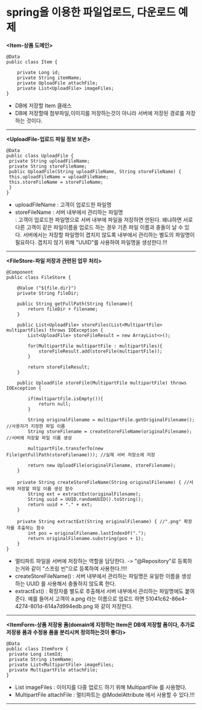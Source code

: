 __spring을 이용한 파일업로드, 다운로드 예제__
=========================================

__<Item-상품 도메인>__
```
@Data
public class Item {

    private Long id;
    private String itemName;
    private UploadFile attachFile;
    private List<UploadFile> imageFiles;
}
```
- DB에 저장할 Item 클래스 
- DB에 저장할때 첨부파일,이미지를 저장하는것이 아니라 서버에 저장된 경로를 저장하는 것이다.
-------------------------

__<UploadFile-업로드 파일 정보 보관>__
```
@Data
public class UploadFile {
 private String uploadFileName;
 private String storeFileName;
 public UploadFile(String uploadFileName, String storeFileName) {
 this.uploadFileName = uploadFileName;
 this.storeFileName = storeFileName;
 }
}
```
- uploadFileName : 고객이 업로드한 파일명
- storeFileName : 서버 내부에서 관리하는 파일명      
: 고객이 업로드한 파일명으로 서버 내부에 파일을 저장하면 안된다. 왜냐하면 서로 다른 고객이 같은 파일이름을 업로드 하는 경우 기존 파일 이름과 충돌이 날 수 있다. 서버에서는 저장할 파일명이 겹치지 않도록 내부에서 관리하는 별도의 파일명이 필요하다. 겹치지 않기 위해 "UUID"를 사용하여 파일명을 생성한다.!!!
------------------------------------

__<FileStore-파일 저장과 관련된 업무 처리>__
```
@Component
public class FileStore {

    @Value ("${file.dir}")
    private String fileDir;

    public String getFullPath(String filename){
        return fileDir + filename;
    }

    public List<UploadFile> storeFiles(List<MultipartFile> multipartFiles) throws IOException {
        List<UploadFile> storeFileResult = new ArrayList<>();

        for(MultipartFile multipartFile : multipartFiles){
            storeFileResult.add(storeFile(multipartFile));
        }

        return storeFileResult;
    }

    public UploadFile storeFile(MultipartFile multipartFile) throws IOException {

        if(multipartFile.isEmpty()){
            return null;
        }

        String originalFilename = multipartFile.getOriginalFilename(); //사용자가 지정한 파일 이름
        String storeFilename = createStoreFileName(originalFilename); //서버에 저장할 파일 이름 생성

        multipartFile.transferTo(new File(getFullPath(storeFilename))); //실제 서버 저장소에 저장

        return new UploadFile(originalFilename, storeFilename);
    }

    private String createStoreFileName(String originalFilename) { //서버에 저장할 파일 이름 생성 함수
        String ext = extractExt(originalFilename);
        String uuid = UUID.randomUUID().toString();
        return uuid + "." + ext;
    }

    private String extractExt(String originalFilename) { //".png" 확장자를 추출하는 함수
        int pos = originalFilename.lastIndexOf(".");
        return originalFilename.substring(pos + 1);
    }
}
```
- 멀티파트 파일을 서버에 저장하는 역할을 담당한다. -> "@Repository"로 등록하는거와 같이 "스프링 빈"으로 등록하여 사용한다.!!!!    
- createStoreFileName() : 서버 내부에서 관리하는 파일명은 유일한 이름을 생성하는 UUID 를 사용해서 충돌하지 않도록 한다.
- extractExt() : 확장자를 별도로 추출해서 서버 내부에서 관리하는 파일명에도 붙여준다. 예를 들어서 고객이 a.png 라는 이름으로 업로드 하면 51041c62-86e4-4274-801d-614a7d994edb.png 와 같이 저장한다.
---------------------------------------------------

__<ItemForm-상품 저장용 폼(domain에 지정하는 Item은 DB에 저장할 폼이다, 추가로 저장용 폼과 수정용 폼을 분리시켜 정의하는것이 좋다)>__
```
@Data
public class ItemForm {
 private Long itemId;
 private String itemName;
 private List<MultipartFile> imageFiles;
 private MultipartFile attachFile;
}
```
- List<MultipartFile> imageFiles : 이미지를 다중 업로드 하기 위해 MultipartFile 를 사용했다.
- MultipartFile attachFile : 멀티파트는 @ModelAttribute 에서 사용할 수 있다.!!!
-----------------------------------------------------
    
    

